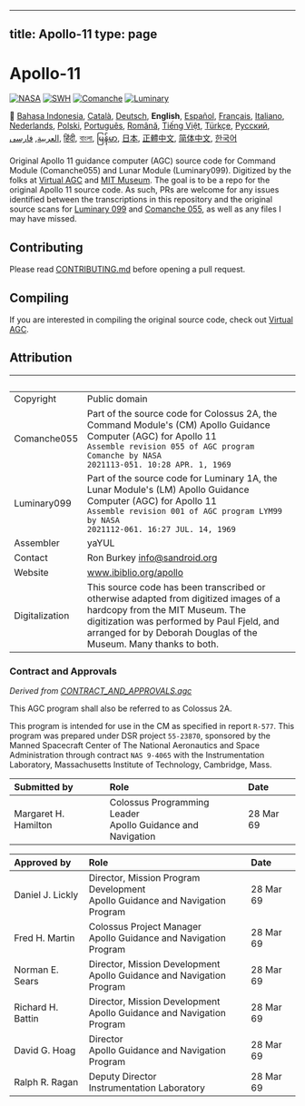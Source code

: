 
---
title: Apollo-11
type: page
---
# Apollo-11
[![NASA][1]][2]
[![SWH]][SWH_URL]
[![Comanche]][ComancheMilestone]
[![Luminary]][LuminaryMilestone]

:crossed_flags:
[Bahasa Indonesia][ID],
[Català][CA],
[Deutsch][DE],
**English**,
[Español][ES],
[Français][FR],
[Italiano][IT],
[Nederlands][NL],
[Polski][PL],
[Português][PT_BR],
[Română][RO],
[Tiếng Việt][VI],
[Türkçe][TR],
[Русский][RU],
[العربية][AR],
[فارسی][FA],
[हिंदी][HI_IN],
[বাংলা][BD_BN],
[မြန်မာ][MM],
[日本][JA],
[正體中文][ZH_TW],
[简体中文][ZH_CN],
[한국어][KO_KR]

[AR]:README.ar.md
[BD_BN]:README.bd_bn.md
[CA]:README.ca.md
[DE]:README.de.md
[EN]:README.md
[ES]:README.es.md
[FA]:README.fa.md
[FR]:README.fr.md
[HI_IN]:README.hi_in.md
[ID]:README.id.md
[IT]:README.it.md
[JA]:README.ja.md
[KO_KR]:README.ko_kr.md
[MM]:README.mm.md
[PL]:README.pl.md
[PT_BR]:README.pt_br.md
[RO]:README.ro.md
[RU]:README.ru.md
[TR]:README.tr.md
[VI]:README.vi.md
[ZH_CN]:README.zh_cn.md
[ZH_TW]:README.zh_tw.md
[NL]:README.nl.md

Original Apollo 11 guidance computer (AGC) source code for Command
Module (Comanche055) and Lunar Module (Luminary099). Digitized by
the folks at [Virtual AGC][3] and [MIT Museum][4]. The goal is to be
a repo for the original Apollo 11 source code. As such, PRs are
welcome for any issues identified between the transcriptions in this
repository and the original source scans for [Luminary 099][5] and
[Comanche 055][6], as well as any files I may have missed.

## Contributing
Please read [CONTRIBUTING.md][7] before opening a pull request.

## Compiling
If you are interested in compiling the original source code, check
out [Virtual AGC][8].

## Attribution

&nbsp;         | &nbsp;
:------------- | :-----
Copyright      | Public domain
Comanche055    | Part of the source code for Colossus 2A, the Command Module's (CM) Apollo Guidance Computer (AGC) for Apollo 11<br>`Assemble revision 055 of AGC program Comanche by NASA`<br>`2021113-051. 10:28 APR. 1, 1969`
Luminary099    | Part of the source code for Luminary 1A, the Lunar Module's (LM) Apollo Guidance Computer (AGC) for Apollo 11<br>`Assemble revision 001 of AGC program LYM99 by NASA`<br>`2021112-061. 16:27 JUL. 14, 1969`
Assembler      | yaYUL
Contact        | Ron Burkey <info@sandroid.org>
Website        | www.ibiblio.org/apollo
Digitalization | This source code has been transcribed or otherwise adapted from digitized images of a hardcopy from the MIT Museum. The digitization was performed by Paul Fjeld, and arranged for by Deborah Douglas of the Museum. Many thanks to both.

### Contract and Approvals
*Derived from [CONTRACT_AND_APPROVALS.agc]*

This AGC program shall also be referred to as Colossus 2A.

This program is intended for use in the CM as specified in report `R-577`. This program was prepared under DSR project `55-23870`, sponsored by the Manned Spacecraft Center of The National Aeronautics and Space Administration through contract `NAS 9-4065` with the Instrumentation Laboratory, Massachusetts Institute of Technology, Cambridge, Mass.

Submitted by          | Role | Date
:-------------------- | :--- | :---
Margaret H. Hamilton  | Colossus Programming Leader<br>Apollo Guidance and Navigation | 28 Mar 69

Approved by        | Role | Date
:----------------- | :--- | :---
Daniel J. Lickly   | Director, Mission Program Development<br>Apollo Guidance and Navigation Program | 28 Mar 69
Fred H. Martin     | Colossus Project Manager<br>Apollo Guidance and Navigation Program | 28 Mar 69
Norman E. Sears    | Director, Mission Development<br>Apollo Guidance and Navigation Program | 28 Mar 69
Richard H. Battin  | Director, Mission Development<br>Apollo Guidance and Navigation Program | 28 Mar 69
David G. Hoag      | Director<br>Apollo Guidance and Navigation Program | 28 Mar 69
Ralph R. Ragan     | Deputy Director<br>Instrumentation Laboratory | 28 Mar 69

[CONTRACT_AND_APPROVALS.agc]:https://github.com/chrislgarry/Apollo-11/blob/master/Comanche055/CONTRACT_AND_APPROVALS.agc
[1]:https://rawcdn.githack.com/aleen42/badges/c9246f74/src/nasa.svg
[2]:https://www.nasa.gov/mission_pages/apollo/missions/apollo11.html
[3]:http://www.ibiblio.org/apollo/
[4]:http://web.mit.edu/museum/
[5]:http://www.ibiblio.org/apollo/ScansForConversion/Luminary099/
[6]:http://www.ibiblio.org/apollo/ScansForConversion/Comanche055/
[7]:https://github.com/chrislgarry/Apollo-11/blob/master/CONTRIBUTING.md
[8]:https://github.com/rburkey2005/virtualagc
[SWH]:https://archive.softwareheritage.org/badge/origin/https://github.com/chrislgarry/Apollo-11/
[SWH_URL]:https://archive.softwareheritage.org/browse/origin/https://github.com/chrislgarry/Apollo-11/
[Comanche]:https://badgen.net/github/milestones/chrislgarry/Apollo-11/1
[ComancheMilestone]:https://github.com/chrislgarry/Apollo-11/milestone/1
[Luminary]:https://badgen.net/github/milestones/chrislgarry/Apollo-11/2
[LuminaryMilestone]:https://github.com/chrislgarry/Apollo-11/milestone/2
